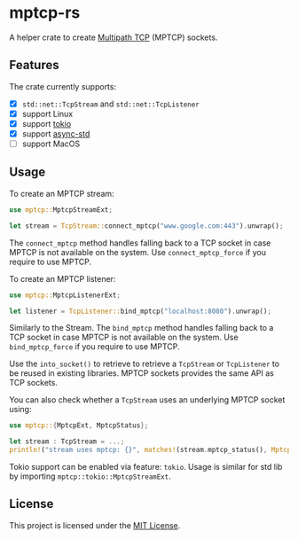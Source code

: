 # mptcp-rs

A helper crate to create [Multipath TCP](https://www.mptcp.dev) (MPTCP) sockets.

## Features

The crate currently supports:

 - [x] `std::net::TcpStream` and `std::net::TcpListener`
 - [x] support Linux
 - [x] support [tokio](https://tokio.rs)
 - [x] support [async-std](https://async.rs)
 - [ ] support MacOS

## Usage

To create an MPTCP stream:

```rust
use mptcp::MptcpStreamExt;

let stream = TcpStream::connect_mptcp("www.google.com:443").unwrap();
```

The `connect_mptcp` method handles falling back to a TCP socket in case MPTCP
is not available on the system. Use `connect_mptcp_force` if you require to
use MPTCP.

To create an MPTCP listener:

```rust
use mptcp::MptcpListenerExt;

let listener = TcpListener::bind_mptcp("localhost:8080").unwrap();
```

Similarly to the Stream. The `bind_mptcp` method handles falling back to a
TCP socket in case MPTCP is not available on the system. Use `bind_mptcp_force`
if you require to use MPTCP.

Use the `into_socket()` to retrieve to retrieve a `TcpStream` or `TcpListener` to
be reused in existing libraries. MPTCP sockets provides the same API as TCP
sockets.

You can also check whether a `TcpStream` uses an underlying MPTCP socket using:

```rust
use mptcp::{MptcpExt, MptcpStatus};

let stream : TcpStream = ...;
println!("stream uses mptcp: {}", matches!(stream.mptcp_status(), MptcpStatus::Mptcp { .. }));
```

Tokio support can be enabled via feature: `tokio`. Usage is similar for std lib
by importing `mptcp::tokio::MptcpStreamExt`.

## License

This project is licensed under the [MIT License](LICENSE).